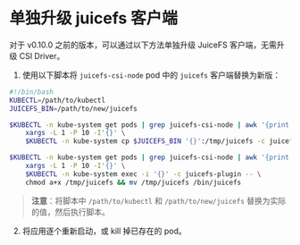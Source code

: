 # 单独升级 juicefs 客户端

对于 v0.10.0 之前的版本，可以通过以下方法单独升级 JuiceFS 客户端，无需升级 CSI Driver。

1. 使用以下脚本将 `juicefs-csi-node` pod 中的 `juicefs` 客户端替换为新版：

```bash
#!/bin/bash
KUBECTL=/path/to/kubectl
JUICEFS_BIN=/path/to/new/juicefs

$KUBECTL -n kube-system get pods | grep juicefs-csi-node | awk '{print $1}' | \
    xargs -L 1 -P 10 -I'{}' \
    $KUBECTL -n kube-system cp $JUICEFS_BIN '{}':/tmp/juicefs -c juicefs-plugin

$KUBECTL -n kube-system get pods | grep juicefs-csi-node | awk '{print $1}' | \
    xargs -L 1 -P 10 -I'{}' \
    $KUBECTL -n kube-system exec -i '{}' -c juicefs-plugin -- \
    chmod a+x /tmp/juicefs && mv /tmp/juicefs /bin/juicefs
```

>  **注意**：将脚本中 `/path/to/kubectl` 和 `/path/to/new/juicefs` 替换为实际的值，然后执行脚本。

2. 将应用逐个重新启动，或 kill 掉已存在的 pod。
